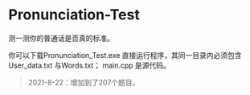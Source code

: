 # Pronunciation-Test
测一测你的普通话是否真的标准。

你可以下载Pronunciation_Test.exe 直接运行程序，其同一目录内必须包含User_data.txt 与Words.txt；
main.cpp 是源代码。

> 2021-8-22：增加到了207个题目。
